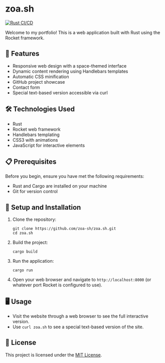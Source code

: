 # zoa.sh
[![Rust CI/CD](https://github.com/zoa-sh/zoa.sh/actions/workflows/rust.yml/badge.svg)](https://github.com/zoa-sh/zoa.sh/actions/workflows/rust.yml)

Welcome to my portfolio! This is a web application built with Rust using the Rocket framework.

## 🚀 Features

- Responsive web design with a space-themed interface
- Dynamic content rendering using Handlebars templates
- Automatic CSS minification
- GitHub project showcase
- Contact form
- Special text-based version accessible via curl

## 🛠️ Technologies Used

- Rust
- Rocket web framework
- Handlebars templating
- CSS3 with animations
- JavaScript for interactive elements

## 📋 Prerequisites

Before you begin, ensure you have met the following requirements:

- Rust and Cargo are installed on your machine
- Git for version control

## 🔧 Setup and Installation

1. Clone the repository:
   ```
   git clone https://github.com/zoa-sh/zoa.sh.git
   cd zoa.sh
   ```

2. Build the project:
   ```
   cargo build
   ```

3. Run the application:
   ```
   cargo run
   ```

4. Open your web browser and navigate to `http://localhost:8000` (or whatever port Rocket is configured to use).

## 🖥️ Usage

- Visit the website through a web browser to see the full interactive version.
- Use `curl zoa.sh` to see a special text-based version of the site.

## 📄 License

This project is licensed under the [MIT License](LICENSE).
